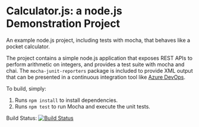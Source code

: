 Calculator.js: a node.js Demonstration Project
==============================================
An example node.js project, including tests with mocha, that behaves like
a pocket calculator.

The project contains a simple node.js application that exposes REST APIs
to perform arithmetic on integers, and provides a test suite with mocha
and chai.  The `mocha-junit-reporters` package is included to provide XML
output that can be presented in a continuous integration tool like
[Azure DevOps](https://azure.com/devops).

To build, simply:

1. Runs `npm install` to install dependencies.
2. Runs `npm test` to run Mocha and execute the unit tests.

Build Status:
[![Build Status](https://dev.azure.com/BhanuAzureDevops/Project1/_apis/build/status/Bhanu-chittaboina.calculator?branchName=master)](https://dev.azure.com/BhanuAzureDevops/Project1/_build/latest?definitionId=2&branchName=master)

